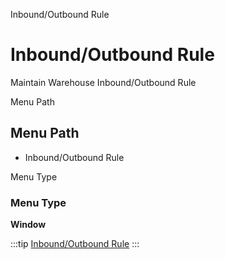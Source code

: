
Inbound/Outbound Rule
# Inbound/Outbound Rule


Maintain Warehouse Inbound/Outbound Rule

Menu Path
## Menu Path



- Inbound/Outbound Rule

Menu Type
### Menu Type

**Window**


:::tip
[Inbound/Outbound Rule](functional-guide/window/window-inboundoutbound-rule.md)
:::